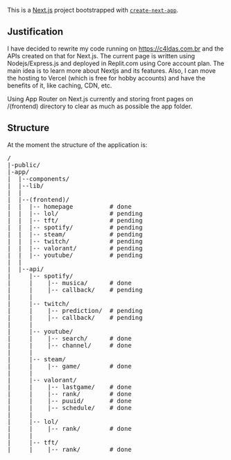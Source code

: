 This is a [Next.js](https://nextjs.org/) project bootstrapped with [`create-next-app`](https://github.com/vercel/next.js/tree/canary/packages/create-next-app).

<h2> Justification</h2>

I have decided to rewrite my code running on https://c4ldas.com.br and the APIs created on that for Next.js. The current page is written using Nodejs/Express.js and deployed in Replit.com using Core account plan.
The main idea is to learn more about Nextjs and its features. Also, I can move the hosting to Vercel (which is free for hobby accounts) and have the benefits of it, like caching, CDN, etc.

Using App Router on Next.js currently and storing front pages on /(frontend) directory to clear as much as possible the app folder.

<h2> Structure </h2>

At the moment the structure of the application is:

<pre>
/
|-public/
|-app/
|  |--components/  
|  |--lib/   
|  |
|  |--(frontend)/    
|  |  |-- homepage          # done
|  |  |-- lol/              # pending
|  |  |-- tft/              # pending
|  |  |-- spotify/          # pending
|  |  |-- steam/            # pending
|  |  |-- twitch/           # pending
|  |  |-- valorant/         # pending
|  |  |-- youtube/          # pending
|  |  
|  |--api/
|     |-- spotify/       
|     |    |-- musica/      # done
|     |    |-- callback/    # pending
|     |    
|     |-- twitch/        
|     |    |-- prediction/  # pending
|     |    |-- callback/    # pending
|     |
|     |-- youtube/       
|     |    |-- search/      # done
|     |    |-- channel/     # done
|     |         
|     |-- steam/             
|     |    |-- game/        # done
|     |         
|     |-- valorant/          
|     |    |-- lastgame/    # done
|     |    |-- rank/        # done
|     |    |-- puuid/       # done
|     |    |-- schedule/    # done
|     |         
|     |-- lol/    
|     |    |-- rank/        # done
|     |         
|     |-- tft/    
|     |    |-- rank/        # done
</pre>

